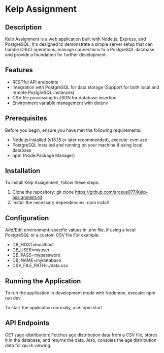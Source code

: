 # Kelp Assignment

## Description
Kelp Assignment is a web application built with Node.js, Express, and PostgreSQL. It's designed to demonstrate a simple server setup that can handle CRUD operations, manage connections to a PostgreSQL database, and provide a foundation for further development.

## Features
- RESTful API endpoints
- Integration with PostgreSQL for data storage (Support for both local and remote PostgreSQL instances)
- CSV file processing to JSON for database insertion
- Environment variable management with dotenv

## Prerequisites
Before you begin, ensure you have met the following requirements:
- Node.js installed (v18.18 or later recommended), execute:
    nvm use
- PostgreSQL installed and running on your machine if using local database
- npm (Node Package Manager)

## Installation
To install Kelp Assignment, follow these steps:

1. Clone the repository:
    git clone https://github.com/arceus077/Kelp-assignment.git
2. Install the necessary dependencies:
    npm install

## Configuration
Add/Edit environment-specific values in .env file, if using a local PostgreSQL or a custom CSV file
For example:
- DB_HOST=localhost
- DB_USER=myuser
- DB_PASS=mypassword
- DB_NAME=mydatabase
- CSV_FILE_PATH=./data.csv

## Running the Application
To run the application in development mode with Nodemon, execute:
    npm run dev

To start the application normally, use:
    npm start

## API Endpoints
GET /age-distribution: Fetches age distribution data from a CSV file, stores it in the database, and returns the data. Also, consoles the age distribution data for quick viewing.
